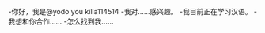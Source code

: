 -你好，我是@yodo you killa114514
-我对……感兴趣。
-我目前正在学习汉语。
-我想和你合作……
-怎么找到我……

<!---
killa114514/killa114514是一个特殊的存储库，因为它的'readme.Mdbiom（这个文件）出现在您的GitHub配置文件中。
您可以单击预览链接查看更改。
--->
